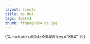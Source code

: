 ```yaml
--- 
layout: sieutv
title: de 864
tags: [detv]
thumb: ffmpeg/864_de.jpg
---
```

{% include oADdzK6f4W key="864" %} 
